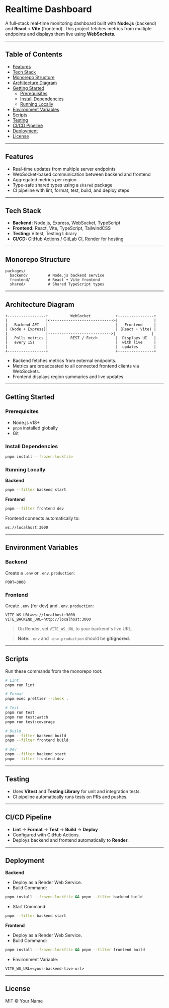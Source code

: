 # Realtime Dashboard

A full-stack real-time monitoring dashboard built with **Node.js** (backend) and **React + Vite** (frontend). This project fetches metrics from multiple endpoints and displays them live using **WebSockets**.

---

## Table of Contents

- [Features](#features)
- [Tech Stack](#tech-stack)
- [Monorepo Structure](#monorepo-structure)
- [Architecture Diagram](#architecture-diagram)
- [Getting Started](#getting-started)
  - [Prerequisites](#prerequisites)
  - [Install Dependencies](#install-dependencies)
  - [Running Locally](#running-locally)
- [Environment Variables](#environment-variables)
- [Scripts](#scripts)
- [Testing](#testing)
- [CI/CD Pipeline](#cicd-pipeline)
- [Deployment](#deployment)
- [License](#license)

---

## Features

- Real-time updates from multiple server endpoints
- WebSocket-based communication between backend and frontend
- Aggregated metrics per region
- Type-safe shared types using a `shared` package
- CI pipeline with lint, format, test, build, and deploy steps

---

## Tech Stack

- **Backend:** Node.js, Express, WebSocket, TypeScript
- **Frontend:** React, Vite, TypeScript, TailwindCSS
- **Testing:** Vitest, Testing Library
- **CI/CD:** GitHub Actions / GitLab CI, Render for hosting

---

## Monorepo Structure

```
packages/
  backend/         # Node.js backend service
  frontend/        # React + Vite frontend
  shared/          # Shared TypeScript types
```

---

## Architecture Diagram

```text
+-----------------+          WebSocket           +----------------+
|                 |<---------------------------->|                |
|   Backend API   |                              |   Frontend     |
| (Node + Express)|                              | (React + Vite) |
|                 |---------------------------->|                |
|   Polls metrics |          REST / Fetch        |  Displays UI   |
|   every 15s     |                              |  with live     |
|                 |                              |  updates       |
+-----------------+                              +----------------+
```

- Backend fetches metrics from external endpoints.
- Metrics are broadcasted to all connected frontend clients via WebSockets.
- Frontend displays region summaries and live updates.

---

## Getting Started

### Prerequisites

- Node.js v18+
- `pnpm` installed globally
- Git

### Install Dependencies

```bash
pnpm install --frozen-lockfile
```

### Running Locally

**Backend**

```bash
pnpm --filter backend start
```

**Frontend**

```bash
pnpm --filter frontend dev
```

Frontend connects automatically to:

```text
ws://localhost:3000
```

---

## Environment Variables

### Backend

Create a `.env` or `.env.production`:

```env
PORT=3000
```

### Frontend

Create `.env` (for dev) and `.env.production`:

```env
VITE_WS_URL=ws://localhost:3000
VITE_BACKEND_URL=http://localhost:3000
```

> On Render, set `VITE_WS_URL` to your backend's live URL.

> **Note:** `.env` and `.env.production` should be **gitignored**.

---

## Scripts

Run these commands from the monorepo root:

```bash
# Lint
pnpm run lint

# Format
pnpm exec prettier --check .

# Test
pnpm run test
pnpm run test:watch
pnpm run test:coverage

# Build
pnpm --filter backend build
pnpm --filter frontend build

# Dev
pnpm --filter backend start
pnpm --filter frontend dev
```

---

## Testing

- Uses **Vitest** and **Testing Library** for unit and integration tests.
- CI pipeline automatically runs tests on PRs and pushes.

---

## CI/CD Pipeline

- **Lint** → **Format** → **Test** → **Build** → **Deploy**
- Configured with GitHub Actions.
- Deploys backend and frontend automatically to **Render**.

---

## Deployment

**Backend**

- Deploy as a Render Web Service.
- Build Command:

```bash
pnpm install --frozen-lockfile && pnpm --filter backend build
```

- Start Command:

```bash
pnpm --filter backend start
```

**Frontend**

- Deploy as a Render Web Service.
- Build Command:

```bash
pnpm install --frozen-lockfile && pnpm --filter frontend build
```

- Environment Variable:

```env
VITE_WS_URL=<your-backend-live-url>
```

---

## License

MIT © Your Name

